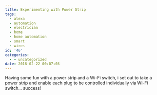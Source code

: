 ```yaml
---
title: Experimenting with Power Strip
tags:
  - alexa
  - automation
  - electrician
  - home
  - home automation
  - smart
  - wires
id: '46'
categories:
  - - uncategorized
date: 2018-02-22 00:07:03
---
```


Having some fun with a power strip and a Wi-Fi switch, i set out to take a power strip and enable each plug to be controlled individually via Wi-Fi switch... success!